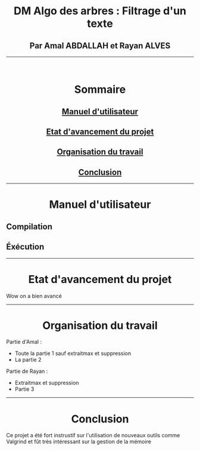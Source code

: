 <div style = "text-align: center;"> 

<h1> DM Algo des arbres&nbsp;: Filtrage d'un texte </h1>
<h2> Par Amal ABDALLAH et Rayan ALVES </h2>
</div>

---

<br>

<h1 style= "text-align:center"> Sommaire </h1>

<div style = "text-align:center">

## [Manuel d'utilisateur](#Manuel) 
## [Etat d'avancement du projet](#Etat)
## [Organisation du travail](#Organisation)
## [Conclusion](#Conclusion)

</div>

---
<div style = "text-align:center">

# <a name="Manuel">Manuel d'utilisateur</a>
</div>

## **Compilation**

## **Éxécution** 


---
<div style = "text-align:center">

# <a name="Etat">Etat d'avancement du projet</a>
</div>

Wow on a bien avancé

---
<div style = "text-align: center">

# <a name="Organisation">Organisation du travail</a>
</div>

<p> Partie d'Amal : </p>
<ul>
<li>Toute la partie 1 sauf extraitmax et suppression</li>
<li> La partie 2
</ul>
<p> Partie de Rayan :</p>
<ul>
<li> Extraitmax et suppression </li>
<li> Partie 3
</ul>

---
<div style = "text-align:center">

# <a name="Conclusion">Conclusion</a>
</div>

Ce projet a été fort instrustif sur l'utilisation de nouveaux outils comme Valgrind et fût très intéressant sur la gestion de la mémoire
